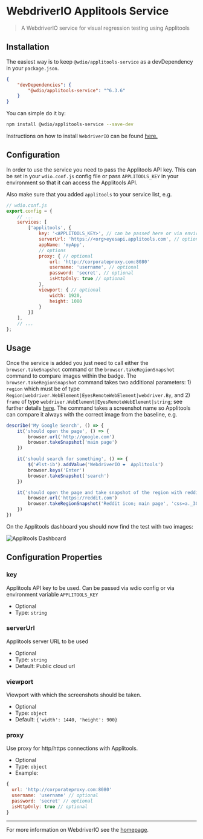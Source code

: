 WebdriverIO Applitools Service
==============================

> A WebdriverIO service for visual regression testing using Applitools

## Installation

The easiest way is to keep `@wdio/applitools-service` as a devDependency in your `package.json`.

```json
{
    "devDependencies": {
        "@wdio/applitools-service": "^6.3.6"
    }
}
```

You can simple do it by:

```bash
npm install @wdio/applitools-service --save-dev
```

Instructions on how to install `WebdriverIO` can be found [here.](https://webdriver.io/docs/gettingstarted.html)

## Configuration

In order to use the service you need to pass the Applitools API key. This can be set in your `wdio.conf.js` config file or pass `APPLITOOLS_KEY` in your environment so that it can access the Applitools API.

Also make sure that you added `applitools` to your service list, e.g.

```js
// wdio.conf.js
export.config = {
    // ...
    services: [
        ['applitools', {
            key: '<APPLITOOLS_KEY>', // can be passed here or via environment variable `APPLITOOLS_KEY`
            serverUrl: 'https://<org>eyesapi.applitools.com', // optional, can be passed here or via environment variable `APPLITOOLS_SERVER_URL`
            appName: 'myApp',
            // options
            proxy: { // optional
                url: 'http://corporateproxy.com:8080'
                username: 'username', // optional
                password: 'secret', // optional
                isHttpOnly: true // optional
            },
            viewport: { // optional
                width: 1920,
                height: 1080
            }
        }]
    ],
    // ...
};
```

## Usage

Once the service is added you just need to call either the `browser.takeSnapshot` command or the `browser.takeRegionSnapshot` command to compare images within the badge. The `browser.takeRegionSnapshot` command takes two additional parameters: 1) `region` which must be of type `Region|webdriver.WebElement|EyesRemoteWebElement|webdriver.By`, and 2) `frame` of type `webdriver.WebElement|EyesRemoteWebElement|string`; see further details [here](https://applitools.com/docs/api/eyes-sdk/classes-gen/class_target/method-target-region-selenium-javascript.html). The command takes a screenshot name so Applitools can compare it always with the correct image from the baseline, e.g.

```js
describe('My Google Search', () => {
    it('should open the page', () => {
        browser.url('http://google.com')
        browser.takeSnapshot('main page')
    })

    it('should search for something', () => {
        $('#lst-ib').addValue('WebdriverIO ❤️  Applitools')
        browser.keys('Enter')
        browser.takeSnapshot('search')
    })

    it('should open the page and take snapshot of the region with reddit icon in upper left', () => {
        browser.url('https://reddit.com')
        browser.takeRegionSnapshot('Reddit icon; main page', 'css=a._30BbATRhFv3V83DHNDjJAO')
    })
})
```

On the Applitools dashboard you should now find the test with two images:

![Applitools Dashboard](/img/applitools.png "Applitools Dashboard")

## Configuration Properties

### key
Applitools API key to be used. Can be passed via wdio config or via environment variable `APPLITOOLS_KEY`

- Optional
- Type: `string`

### serverUrl
Applitools server URL to be used

- Optional
- Type: `string`
- Default: Public cloud url

### viewport
Viewport with which the screenshots should be taken.

- Optional
- Type: `object`<br>
- Default: `{'width': 1440, 'height': 900}`

### proxy
Use proxy for http/https connections with Applitools.

- Optional
- Type: `object`<br>
- Example:
```js
{
  url: 'http://corporateproxy.com:8080'
  username: 'username' // optional
  password: 'secret' // optional
  isHttpOnly: true // optional
}
```

----

For more information on WebdriverIO see the [homepage](https://webdriver.io).

